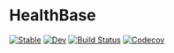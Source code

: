 # HealthBase

[![Stable](https://img.shields.io/badge/docs-stable-blue.svg)](https://JuliaHealth.github.io/HealthBase.jl/stable)
[![Dev](https://img.shields.io/badge/docs-dev-blue.svg)](https://JuliaHealth.github.io/HealthBase.jl/dev)
[![Build Status](https://travis-ci.com/JuliaHealth/HealthBase.jl.svg?branch=master)](https://travis-ci.com/JuliaHealth/HealthBase.jl)
[![Codecov](https://codecov.io/gh/JuliaHealth/HealthBase.jl/branch/master/graph/badge.svg)](https://codecov.io/gh/JuliaHealth/HealthBase.jl)
